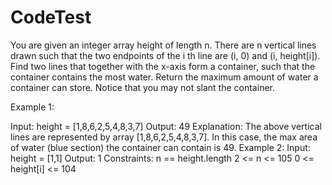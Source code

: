 # CodeTest

You are given an integer array height of length n. There are n vertical lines drawn such that
the two endpoints of the i th line are (i, 0) and (i, height[i]).
Find two lines that together with the x-axis form a container, such that the container
contains the most water.
Return the maximum amount of water a container can store.
Notice that you may not slant the container.

Example 1:

Input: height = [1,8,6,2,5,4,8,3,7]
Output: 49
Explanation: The above vertical lines are represented by array [1,8,6,2,5,4,8,3,7]. In this
case, the max area of water (blue section) the container can contain is 49.
Example 2:
Input: height = [1,1]
Output: 1
Constraints:
n == height.length
2 &lt;= n &lt;= 105
0 &lt;= height[i] &lt;= 104
